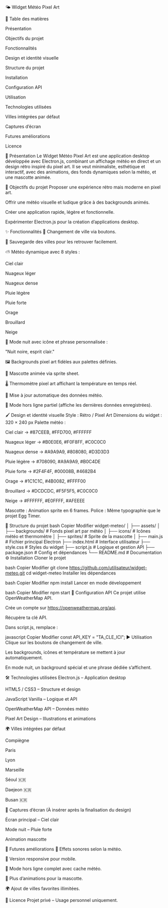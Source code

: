 🌤️ Widget Météo Pixel Art

📑 Table des matières

Présentation

Objectifs du projet

Fonctionnalités

Design et identité visuelle

Structure du projet

Installation

Configuration API

Utilisation

Technologies utilisées

Villes intégrées par défaut

Captures d’écran

Futures améliorations

Licence

🎯 Présentation
Le Widget Météo Pixel Art est une application desktop développée avec Electron.js, combinant un affichage météo en direct et un design rétro inspiré du pixel art.
Il se veut minimaliste, esthétique et interactif, avec des animations, des fonds dynamiques selon la météo, et une mascotte animée.

🥅 Objectifs du projet
Proposer une expérience rétro mais moderne en pixel art.

Offrir une météo visuelle et ludique grâce à des backgrounds animés.

Créer une application rapide, légère et fonctionnelle.

Expérimenter Electron.js pour la création d’applications desktop.

✨ Fonctionnalités
📍 Changement de ville via boutons.

💾 Sauvegarde des villes pour les retrouver facilement.

⛅ Météo dynamique avec 8 styles :

Ciel clair

Nuageux léger

Nuageux dense

Pluie légère

Pluie forte

Orage

Brouillard

Neige

🌙 Mode nuit avec icône et phrase personnalisée :

"Nuit noire, esprit clair."

🖼️ Backgrounds pixel art fidèles aux palettes définies.

🐾 Mascotte animée via sprite sheet.

🌡️ Thermomètre pixel art affichant la température en temps réel.

🔄 Mise à jour automatique des données météo.

📶 Mode hors ligne partiel (affiche les dernières données enregistrées).

🖌️ Design et identité visuelle
Style : Rétro / Pixel Art
Dimensions du widget : 320 × 240 px
Palette météo :

Ciel clair → #87CEEB, #FFD700, #FFFFFF

Nuageux léger → #B0E0E6, #F0F8FF, #C0C0C0

Nuageux dense → #A9A9A9, #808080, #D3D3D3

Pluie légère → #708090, #A9A9A9, #B0C4DE

Pluie forte → #2F4F4F, #00008B, #4682B4

Orage → #1C1C1C, #4B0082, #FFFF00

Brouillard → #DCDCDC, #F5F5F5, #C0C0C0

Neige → #FFFFFF, #E0FFFF, #AFEEEE

Mascotte : Animation sprite en 6 frames.
Police : Même typographie que le projet Egg Timer.

📂 Structure du projet
bash
Copier
Modifier
widget-meteo/
│
├── assets/
│   ├── backgrounds/       # Fonds pixel art par météo
│   ├── icons/             # Icônes météo et thermomètre
│   ├── sprites/           # Sprite de la mascotte
│
├── main.js                # Fichier principal Electron
├── index.html             # Interface utilisateur
├── style.css              # Styles du widget
├── script.js              # Logique et gestion API
├── package.json           # Config et dépendances
└── README.md              # Documentation
⚙️ Installation
Cloner le projet

bash
Copier
Modifier
git clone https://github.com/utilisateur/widget-meteo.git
cd widget-meteo
Installer les dépendances

bash
Copier
Modifier
npm install
Lancer en mode développement

bash
Copier
Modifier
npm start
🔑 Configuration API
Ce projet utilise OpenWeatherMap API.

Crée un compte sur https://openweathermap.org/api.

Récupère ta clé API.

Dans script.js, remplace :

javascript
Copier
Modifier
const API_KEY = "TA_CLE_ICI";
▶️ Utilisation
Clique sur les boutons de changement de ville.

Les backgrounds, icônes et température se mettent à jour automatiquement.

En mode nuit, un background spécial et une phrase dédiée s’affichent.

🛠️ Technologies utilisées
Electron.js – Application desktop

HTML5 / CSS3 – Structure et design

JavaScript Vanilla – Logique et API

OpenWeatherMap API – Données météo

Pixel Art Design – Illustrations et animations

🌍 Villes intégrées par défaut

Compiègne

Paris

Lyon

Marseille

Séoul 🇰🇷

Daejeon 🇰🇷

Busan 🇰🇷

📸 Captures d’écran
(À insérer après la finalisation du design)

Écran principal – Ciel clair

Mode nuit – Pluie forte

Animation mascotte

📅 Futures améliorations
🎵 Effets sonores selon la météo.

📱 Version responsive pour mobile.

💾 Mode hors ligne complet avec cache météo.

🎨 Plus d’animations pour la mascotte.

🌍 Ajout de villes favorites illimitées.

📜 Licence
Projet privé – Usage personnel uniquement.